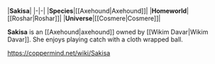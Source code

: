 |**Sakisa**|
|-|-|
|**Species**|[[Axehound\|Axehound]]|
|**Homeworld**|[[Roshar\|Roshar]]|
|**Universe**|[[Cosmere\|Cosmere]]|

**Sakisa** is an [[Axehound\|axehound]] owned by [[Wikim Davar\|Wikim Davar]]. She enjoys playing catch with a cloth wrapped ball.



https://coppermind.net/wiki/Sakisa